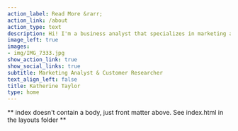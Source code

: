 ```yaml
---
action_label: Read More &rarr;
action_link: /about
action_type: text
description: Hi! I'm a business analyst that specializes in marketing and solving customer problems. I also dabble in graphic design and watercolors :)
image_left: true
images:
- img/IMG_7333.jpg
show_action_link: true
show_social_links: true
subtitle: Marketing Analyst & Customer Researcher
text_align_left: false
title: Katherine Taylor
type: home
---
```


** index doesn't contain a body, just front matter above.
See index.html in the layouts folder **
